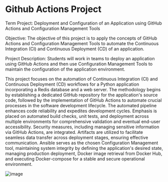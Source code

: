 # Github Actions Project

Term Project: Deployment and Configuration of an Application using GitHub Actions and Configuration Management Tools

Objective: The objective of this project is to apply the concepts of GitHub Actions and Configuration Management Tools to automate the Continuous Integration (CI) and Continuous Deployment (CD) of an application.

Project Description: Students will work in teams to deploy an application using GitHub Actions and then use Configuration Management Tools to maintain the configuration of the application environment.


This project focuses on the automation of Continuous Integration (CI) and Continuous Deployment (CD) workflows for a Python application incorporating a Redis database and a web server. The methodology begins by establishing a dedicated GitHub repository for the application's source code, followed by the implementation of GitHub Actions to automate crucial processes in the software development lifecycle. The automated pipeline enhances code reliability and expedites development cycles. Emphasis is placed on automated build checks, unit tests, and deployment across multiple environments for comprehensive validation and eventual end-user accessibility. Security measures, including managing sensitive information via GitHub Actions, are integrated. Artifacts are utilized to facilitate seamless data transfer across deployment stages, ensuring effective communication. Ansible serves as the chosen Configuration Management tool, maintaining system integrity by defining the application's desired state, managing production deployment, Docker image retrieval from Docker Hub, and executing Docker-compose for a stable and secure operational environment.


![image](https://github.com/athuls121/github-actions-project/assets/91245503/3180d17c-fd75-4889-bfb8-dfeca9abd5f2)

